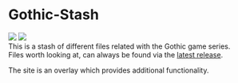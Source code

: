 # Gothic-Stash

![](https://github.com/Made-by-HRY/Gothic-Stash/actions/workflows/main.yml/badge.svg) 
![](https://github.com/Made-by-HRY/Gothic-Stash/actions/workflows/docs.yml/badge.svg)  
This is a stash of different files related with the Gothic game series.  
Files worth looking at, can always be found via the [latest release](https://github.com/Made-by-HRY/Gothic-Stash/releases/latest/).

The site is an overlay which provides additional functionality.